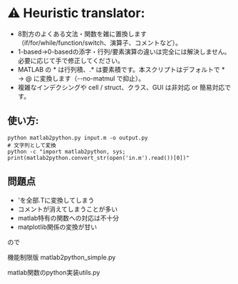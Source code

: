 # ⚠️ Heuristic translator:

- 8割方のよくある文法・関数を雑に置換します（if/for/while/function/switch、演算子、コメントなど）。
- 1-based→0-basedの添字・行列/要素演算の違いは完全には解決しません。必要に応じて手で修正してください。
- MATLAB の * は行列積、.* は要素積です。本スクリプトはデフォルトで * → @ に変換します（--no-matmul で抑止）。
- 複雑なインデクシングや cell / struct、クラス、GUI は非対応 or 簡易対応です。

## 使い方:
    python matlab2python.py input.m -o output.py
    # 文字列として変換
    python -c "import matlab2python, sys; print(matlab2python.convert_str(open('in.m').read())[0])"

## 問題点
- 'を全部.Tに変換してしまう
- コメントが消えてしまうことが多い
- matlab特有の関数への対応は不十分
- matplotlib関係の変換が甘い
 
ので

機能制限版  matlab2python_simple.py

matlab関数のpython実装utils.py
